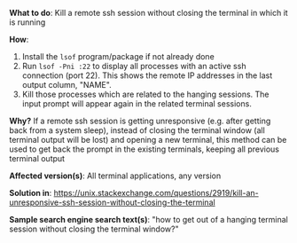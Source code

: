 **What to do**: Kill a remote ssh session without closing the terminal in which it is running

**How**:
  1. Install the `lsof` program/package if not already done
  2. Run `lsof -Pni :22` to display all processes with an active ssh connection (port 22).
     This shows the remote IP addresses in the last output column, "NAME".
  4. Kill those processes which are related to the hanging sessions. The input prompt
     will appear again in the related terminal sessions.

**Why?**
  If a remote ssh session is getting unresponsive (e.g. after getting back from a system sleep),
  instead of closing the terminal window (all terminal output will be lost) and opening a new
  terminal, this method can be used to get back the prompt in the existing terminals, keeping
  all previous terminal output 

**Affected version(s)**:
  All terminal applications, any version

**Solution in**:
  https://unix.stackexchange.com/questions/2919/kill-an-unresponsive-ssh-session-without-closing-the-terminal

**Sample search engine search text(s)**:
  "how to get out of a hanging terminal session without closing the terminal window?"
